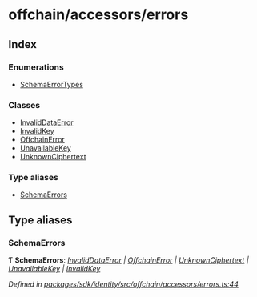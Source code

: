 # offchain/accessors/errors

## Index

### Enumerations

* [SchemaErrorTypes]()

### Classes

* [InvalidDataError]()
* [InvalidKey]()
* [OffchainError]()
* [UnavailableKey]()
* [UnknownCiphertext]()

### Type aliases

* [SchemaErrors](_offchain_accessors_errors_.md#schemaerrors)

## Type aliases

### SchemaErrors

Ƭ **SchemaErrors**: [_InvalidDataError_]() _\|_ [_OffchainError_]() _\|_ [_UnknownCiphertext_]() _\|_ [_UnavailableKey_]() _\|_ [_InvalidKey_]()

_Defined in_ [_packages/sdk/identity/src/offchain/accessors/errors.ts:44_](https://github.com/celo-org/celo-monorepo/blob/master/packages/sdk/identity/src/offchain/accessors/errors.ts#L44)

